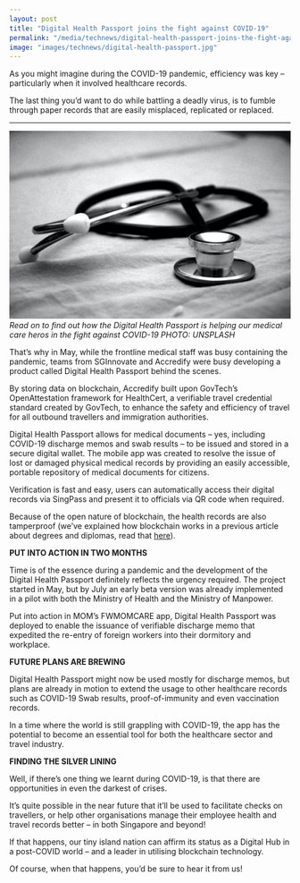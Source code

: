 ```yaml
---
layout: post
title: "Digital Health Passport joins the fight against COVID-19"
permalink: "/media/technews/digital-health-passport-joins-the-fight-against-covid-19"
image: "images/technews/digital-health-passport.jpg"
---
```


As you might imagine during the COVID-19 pandemic, efficiency was key – particularly when it involved healthcare records. 

The last thing you’d want to do while battling a deadly virus, is to fumble through paper records that are easily misplaced, replicated or replaced.

---

![The Digital Health Passport Joins the Covid-19 fight](/images/technews/digital-health-passport.jpg)
*Read on to find out how the Digital Health Passport is helping our medical care heros in the fight against COVID-19 PHOTO: UNSPLASH*

That’s why in May, while the frontline medical staff was busy containing the pandemic, teams from SGInnovate and Accredify were busy developing a product called Digital Health Passport behind the scenes.

By storing data on blockchain, Accredify built upon GovTech’s OpenAttestation framework for HealthCert, a verifiable travel credential standard created by GovTech, to enhance the safety and efficiency of travel for all outbound travellers and immigration authorities. 

Digital Health Passport allows for medical documents – yes, including COVID-19 discharge memos and swab results – to be issued and stored in a secure digital wallet. The mobile app was created to resolve the issue of lost or damaged physical medical records by providing an easily accessible, portable repository of medical documents for citizens. 

Verification is fast and easy, users can automatically access their digital records via SingPass and present it to officials via QR code when required. 

Because of the open nature of blockchain, the health records are also tamperproof (we’ve explained how blockchain works in a previous article about degrees and diplomas, read that [here](https://www.tech.gov.sg/media/technews/losing-your-educationa-certs-a-thing-of-the-past)). 


**PUT INTO ACTION IN TWO MONTHS** 

Time is of the essence during a pandemic and the development of the Digital Health Passport definitely reflects the urgency required. The project started in May, but by July an early beta version was already implemented in a pilot with both the Ministry of Health and the Ministry of Manpower.  

Put into action in MOM’s FWMOMCARE app, Digital Health Passport was deployed to enable the issuance of verifiable discharge memo that expedited the re-entry of foreign workers into their dormitory and workplace. 

**FUTURE PLANS ARE BREWING** 

Digital Health Passport might now be used mostly for discharge memos, but plans are already in motion to extend the usage to other healthcare records such as COVID-19 Swab results, proof-of-immunity and even vaccination records. 

In a time where the world is still grappling with COVID-19, the app has the potential to become an essential tool for both the healthcare sector and travel industry. 

**FINDING THE SILVER LINING** 

Well, if there’s one thing we learnt during COVID-19, is that there are opportunities in even the darkest of crises. 

It’s quite possible in the near future that it’ll be used to facilitate checks on travellers, or help other organisations manage their employee health and travel records better – in both Singapore and beyond! 

If that happens, our tiny island nation can affirm its status as a Digital Hub in a post-COVID world – and a leader in utilising blockchain technology. 

Of course, when that happens, you’d be sure to hear it from us!
